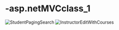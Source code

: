 # -asp.netMVCclass_1

![StudentPagingSearch](https://user-images.githubusercontent.com/47937274/134956403-7a50d98f-ccd3-455c-ad8c-59f8c249878f.png)
![InstructorEditWithCourses](https://user-images.githubusercontent.com/47937274/134956409-cb13fcc8-e0ac-4560-86c0-f71ad7c11d36.png)
